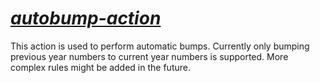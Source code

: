 # *[autobump-action](https://github.com/kostrykin/autobump-action)*

This action is used to perform automatic bumps. Currently only bumping previous year numbers to current year numbers is supported. More complex rules might be added in the future.
